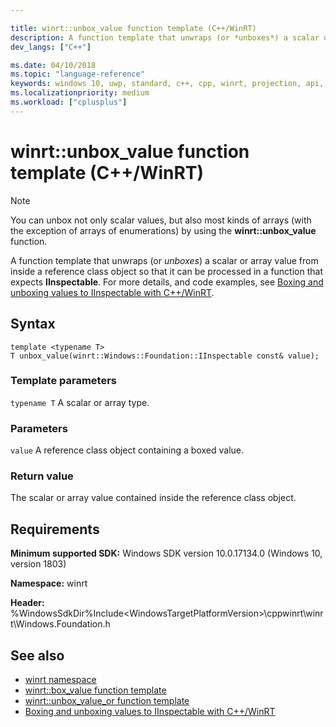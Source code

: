```yaml
---

title: winrt::unbox_value function template (C++/WinRT)
description: A function template that unwraps (or *unboxes*) a scalar or array value from inside a reference class object so that it can be processed in a function that expects **IInspectable**.
dev_langs: ["C++"]

ms.date: 04/10/2018
ms.topic: "language-reference"
keywords: windows 10, uwp, standard, c++, cpp, winrt, projection, api, reference, box, boxing, unbox, unboxing
ms.localizationpriority: medium
ms.workload: ["cplusplus"]
---
```


# winrt::unbox_value function template (C++/WinRT)

> [!NOTE]
> You can unbox not only scalar values, but also most kinds of arrays (with the exception of arrays of enumerations) by using the **winrt::unbox_value** function.

A function template that unwraps (or *unboxes*) a scalar or array value from inside a reference class object so that it can be processed in a function that expects **IInspectable**. For more details, and code examples, see [Boxing and unboxing values to IInspectable with C++/WinRT](/windows/uwp/cpp-and-winrt-apis/boxing).

## Syntax
```cppwinrt
template <typename T>
T unbox_value(winrt::Windows::Foundation::IInspectable const& value);
```

### Template parameters
`typename T`
A scalar or array type.

### Parameters
`value`
A reference class object containing a boxed value.

### Return value 
The scalar or array value contained inside the reference class object.

## Requirements
**Minimum supported SDK:** Windows SDK version 10.0.17134.0 (Windows 10, version 1803)

**Namespace:** winrt

**Header:** %WindowsSdkDir%Include\<WindowsTargetPlatformVersion>\cppwinrt\winrt\Windows.Foundation.h

## See also 
* [winrt namespace](winrt.md)
* [winrt::box_value function template](box-value.md)
* [winrt::unbox_value_or function template](unbox-value-or.md)
* [Boxing and unboxing values to IInspectable with C++/WinRT](/windows/uwp/cpp-and-winrt-apis/boxing)
